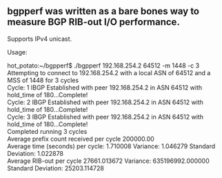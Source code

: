 ## bgpperf was written as a bare bones way to measure BGP RIB-out I/O performance.

Supports IPv4 unicast.  

Usage:

hot_potato:~/bgpperf$ ./bgpperf 192.168.254.2 64512 -m 1448 -c 3  
Attempting to connect to 192.168.254.2 with a local ASN of 64512 and a MSS of 1448 for 3 cycles  
Cycle: 1 IBGP Established with peer 192.168.254.2 in ASN 64512 with hold_time of 180...Complete!  
Cycle: 2 IBGP Established with peer 192.168.254.2 in ASN 64512 with hold_time of 180...Complete!  
Cycle: 3 IBGP Established with peer 192.168.254.2 in ASN 64512 with hold_time of 180...Complete!  
Completed running 3 cycles  
Average prefix count received per cycle 200000.00  
Average time (seconds) per cycle: 1.710008 Variance: 1.046279 Standard Deviation: 1.022878  
Average RIB-out per cycle 27661.013672 Variance: 635196992.000000 Standard Deviation: 25203.114728  
